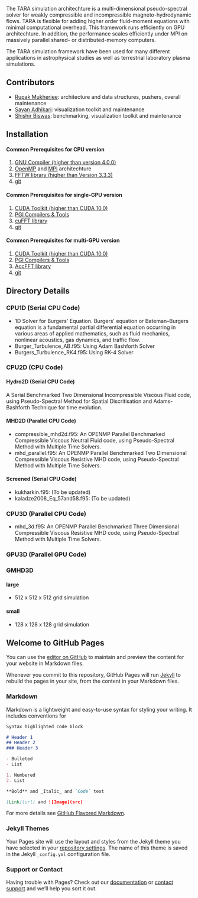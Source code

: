 The TARA simulation architechture is a multi-dimensional pseudo-spectral solver for weakly compressible and incompressible magneto-hydrodynamic flows. TARA is flexible for adding higher order fluid-moment equations with minimal computational overhead. This framework runs efficiently on GPU architechture. In addition, the performance scales efficiently under MPI on massively parallel shared- or distributed-memory computers.

The TARA simulation framework have been used for many different applications in astrophysical studies as well as terrestrial laboratory plasma simulations.

## Contributors

- [Rupak Mukherjee](mailto:rupakmukherjee06@gmail.com): architecture and data structures, pushers, overall maintenance
- [Sayan Adhikari](mailto:sayanadhikari207@gmail.com): visualization toolkit and maintenance
- [Shishir Biswas](mailto:shishirbeafriend@gmail.com): benchmarking, visualization toolkit and maintenance

## Installation

#### Common Prerequisites for CPU version
1. [GNU Compiler (higher than version 4.0.0)](https://gcc.gnu.org/)
2. [OpenMP](https://www.openmp.org/) and [MPI](https://www.open-mpi.org/) architechture
3. [FFTW library (higher than Version 3.3.3)](http://www.fftw.org/)
4. [git](https://git-scm.com/)

#### Common Prerequisites for single-GPU version
1. [CUDA Toolkit (higher than CUDA 10.0)](https://docs.nvidia.com/cuda/cuda-compiler-driver-nvcc/index.html)
2. [PGI Compilers & Tools](https://www.pgroup.com/support/new_rel_80.htm) 
3. [cuFFT library](https://developer.nvidia.com/cufft)
4. [git](https://git-scm.com/)

#### Common Prerequisites for multi-GPU version
1. [CUDA Toolkit (higher than CUDA 10.0)](https://docs.nvidia.com/cuda/cuda-compiler-driver-nvcc/index.html)
2. [PGI Compilers & Tools](https://www.pgroup.com/support/new_rel_80.htm) 
3. [AccFFT library](http://accfft.org/about/)
4. [git](https://git-scm.com/)

## Directory Details

### CPU1D (Serial CPU Code)
- 1D Solver for Burgers' Equation. Burgers' equation or Bateman–Burgers equation is a fundamental partial differential equation occurring in various areas of applied mathematics, such as fluid mechanics, nonlinear acoustics, gas dynamics, and traffic flow.
- Burger_Turbulence_AB.f95: Using Adam Bashforth Solver
- Burgers_Turbulence_RK4.f95: Using RK-4 Solver
### CPU2D (CPU Code)
#### Hydro2D (Serial CPU Code)
A Serial Benchmarked Two Dimensional Incompressible Viscous Fluid code, using Pseudo-Spectral Method for Spatial Discritisation and Adams-Bashforth Technique for time evolution.
#### MHD2D (Parallel CPU Code)
- compressible_mhd2d.f95: An OPENMP Parallel Benchmarked Compressible Viscous Neutral Fluid code, using Pseudo-Spectral Method with Multiple Time Solvers.
- mhd_parallel.f95: An OPENMP Parallel Benchmarked Two Dimensional Compressible Viscous Resistive MHD code, using Pseudo-Spectral Method with Multiple Time Solvers.
#### Screened (Serial CPU Code)
- kukharkin.f95: (To be updated)
- kaladze2008_Eq_57and58.f95: (To be updated)
### CPU3D (Parallel CPU Code)
- mhd_3d.f95: An OPENMP Parallel Benchmarked Three Dimensional Compressible Viscous Resistive MHD code, using Pseudo-Spectral Method with Multiple Time Solvers.
### GPU3D (Parallel GPU Code)
### GMHD3D
#### large
- 512 x 512 x 512 grid simulation 
#### small
- 128 x 128 x 128 grid simulation 



## Welcome to GitHub Pages

You can use the [editor on GitHub](https://github.com/RupakMukherjee/TARA/edit/gh-pages/index.md) to maintain and preview the content for your website in Markdown files.

Whenever you commit to this repository, GitHub Pages will run [Jekyll](https://jekyllrb.com/) to rebuild the pages in your site, from the content in your Markdown files.

### Markdown

Markdown is a lightweight and easy-to-use syntax for styling your writing. It includes conventions for

```markdown
Syntax highlighted code block

# Header 1
## Header 2
### Header 3

- Bulleted
- List

1. Numbered
2. List

**Bold** and _Italic_ and `Code` text

[Link](url) and ![Image](src)
```

For more details see [GitHub Flavored Markdown](https://guides.github.com/features/mastering-markdown/).

### Jekyll Themes

Your Pages site will use the layout and styles from the Jekyll theme you have selected in your [repository settings](https://github.com/RupakMukherjee/TARA/settings). The name of this theme is saved in the Jekyll `_config.yml` configuration file.

### Support or Contact

Having trouble with Pages? Check out our [documentation](https://docs.github.com/categories/github-pages-basics/) or [contact support](https://support.github.com/contact) and we’ll help you sort it out.

